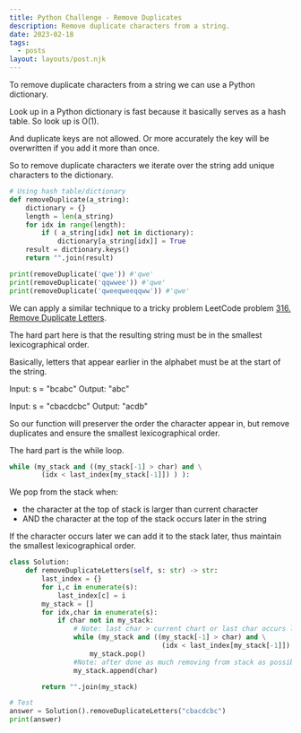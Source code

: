 ```yaml
---
title: Python Challenge - Remove Duplicates
description: Remove duplicate characters from a string.
date: 2023-02-18
tags:
  - posts
layout: layouts/post.njk
---
```


To remove duplicate characters from a string we can use a Python dictionary.

Look up in a Python dictionary is fast because it basically serves as a hash table. So look up is O(1).

And duplicate keys are not allowed. Or more accurately the key will be overwritten if you add it more than once.

So to remove duplicate characters we iterate over the string add unique characters to the dictionary.

```python
# Using hash table/dictionary
def removeDuplicate(a_string):
    dictionary = {}
    length = len(a_string)
    for idx in range(length):
        if ( a_string[idx] not in dictionary):
            dictionary[a_string[idx]] = True
    result = dictionary.keys()
    return "".join(result)

print(removeDuplicate('qwe')) #'qwe'
print(removeDuplicate('qqwwee')) #'qwe'
print(removeDuplicate('qweeqweeqqww')) #'qwe'
```

We can apply a similar technique to a tricky problem LeetCode problem [316. Remove Duplicate Letters](https://leetcode.com/problems/remove-duplicate-letters/description/).

The hard part here is that the resulting string must be in the smallest lexicographical order.

Basically, letters that appear earlier in the alphabet must be at the start of the string.

Input: s = "bcabc"
Output: "abc"

Input: s = "cbacdcbc"
Output: "acdb"

So our function will preserver the order the character appear in, but remove duplicates and ensure the smallest lexicographical order.

The hard part is the while loop.

```python
while (my_stack and ((my_stack[-1] > char) and \
        (idx < last_index[my_stack[-1]]) ) ):
```

We pop from the stack when:

- the character at the top of stack is larger than current character
- AND the character at the top of the stack occurs later in the string

If the character occurs later we can add it to the stack later, thus maintain the smallest lexicographical order.

```python
class Solution:
    def removeDuplicateLetters(self, s: str) -> str:
        last_index = {}
        for i,c in enumerate(s):
            last_index[c] = i
        my_stack = []
        for idx,char in enumerate(s):
            if char not in my_stack:
                # Note: last char > current chart or last char occurs later, thus can add later
                while (my_stack and ((my_stack[-1] > char) and \
                                      (idx < last_index[my_stack[-1]]) ) ):
                    my_stack.pop()
                #Note: after done as much removing from stack as possible add the char
                my_stack.append(char)

        return "".join(my_stack)

# Test
answer = Solution().removeDuplicateLetters("cbacdcbc")
print(answer)
```
